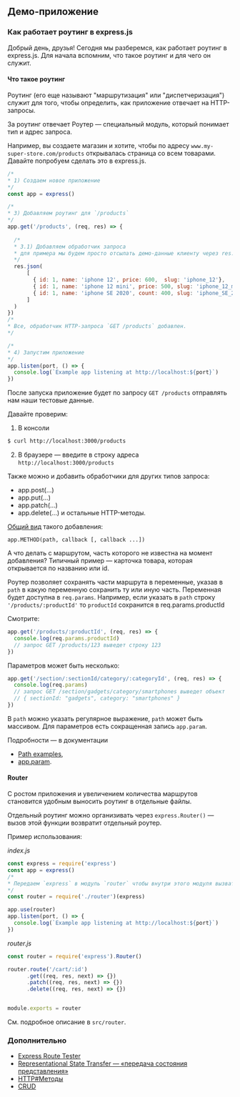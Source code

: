 ## Демо-приложение

### Как работает роутинг в express.js
Добрый день, друзья!
Сегодня мы разберемся, как работает роутинг в express.js. Для начала вспомним, что такое роутинг и для чего он служит.

#### Что такое роутинг
Роутинг (его еще называют "маршрутизация" или "диспетчеризация") служит для того, чтобы определить, как приложение
отвечает на HTTP-запросы.

За роутинг отвечает Роутер — специальный модуль, который понимает тип и адрес запроса.

Например, вы создаете магазин и хотите, чтобы по адресу `www.my-super-store.com/products` открывалась страница
со всем товарами. Давайте попробуем сделать это в express.js.

```js
/*
* 1) Создаем новое приложение
*/
const app = express()

/*
* 3) Добавляем роутинг для `/products`
*/
app.get('/products', (req, res) => {
  
  /*
  * 3.1) Добавляем обработчик запроса
  * для примера мы будем просто отсылать демо-данные клиенту через res.json
  */
  res.json(
      [
        { id: 1, name: 'iphone 12', price: 600,  slug: 'iphone_12'},
        { id: 1, name: 'iphone 12 mini', price: 500, slug: 'iphone_12_mini' },
        { id: 1, name: 'iphone SE 2020', count: 400, slug: 'iphone_SE_2020' },
      ]
  )
})
/*
* Все, обработчик HTTP-запроса `GET /products` добавлен.
*/

/*
* 4) Запустим приложение
*/
app.listen(port, () => {
  console.log(`Example app listening at http://localhost:${port}`)
})
```
После запуска приложение будет по запросу `GET /products` отправлять нам наши тестовые данные.

Давайте проверим:
1) В консоли 
```bash
$ curl http://localhost:3000/products
```
2) В браузере — введите в строку адреса `http://localhost:3000/products`

Также можно и добавить обработчики для других типов запроса:
- app.post(...)
- app.put(...)
- app.patch(...)
- app.delete(...)
и остальные HTTP-методы.

[Общий вид](https://expressjs.com/en/4x/api.html#app.METHOD) такого добавления:
```
app.METHOD(path, callback [, callback ...])
```

А что делать с маршрутом, часть которого не известна на момент добавления?
Типичный пример — карточка товара, которая открывается по названию или id.

Роутер позволяет сохранять части маршрута в переменные, указав в `path`
в какую переменную сохранить ту или иную часть. Переменная будет доступна 
в `req.params`. Например, если указать в `path` строку `'/products/:productId'`
то `productId` сохранится в req.params.productId

Смотрите:

```js
app.get('/products/:productId', (req, res) => {
  console.log(req.params.productId)
  // запрос GET /products/123 выведет строку 123
})
```

Параметров может быть несколько:

```js
app.get('/section/:sectionId/category/:categoryId', (req, res) => {
  console.log(req.params)
  // запрос GET /section/gadgets/category/smartphones выведет объект
  // { sectionId: "gadgets", category: "smartphones" }
})
```

В `path` можно указать регулярное выражение, `path` может быть массивом.
Для параметров есть сокращенная запись `app.param`.

Подробности — в документации 
- [Path examples](https://expressjs.com/en/4x/api.html#path-examples),
- [app.param](https://expressjs.com/en/4x/api.html#app.param).

#### Router
С ростом приложения и увеличением количества маршрутов 
становится удобным выносить роутинг в отдельные файлы.

Отдельный роутинг можно организивать через `express.Router()` —
вызов этой функции возвратит отдельный роутер.

Пример использования:

*index.js*
```js
const express = require('express')
const app = express()
/*
* Передаем `express` в модуль `router` чтобы внутри этого модуля вызвать `express.Router()`
*/
const router = require('./router')(express)

app.use(router)
app.listen(port, () => {
  console.log(`Example app listening at http://localhost:${port}`)
})
```

*router.js*
```js
const router = require('express').Router()

router.route('/cart/:id')
      .get((req, res, next) => {})
      .patch((req, res, next) => {})
      .delete((req, res, next) => {})


module.exports = router
```

См. подробное описание в `src/router`.

### Дополнительно
- [Express Route Tester](http://forbeslindesay.github.io/express-route-tester)
- [Representational State Transfer — «передача состояния представления»](https://ru.wikipedia.org/wiki/REST)
- [HTTP#Методы](https://ru.wikipedia.org/wiki/HTTP#Методы)
- [CRUD](https://ru.wikipedia.org/wiki/CRUD)
